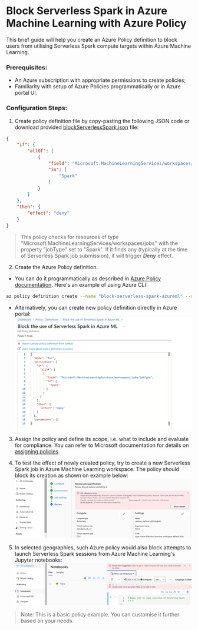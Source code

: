 # Block Serverless Spark in Azure Machine Learning with Azure Policy
This brief guide will help you create an Azure Policy definition to block users from utilising Serverless Spark compute targets within Azure Machine Learning.

### Prerequisites:
- An Azure subscription with appropriate permissions to create policies;
- Familiarity with setup of Azure Policies programmatically or in Azure portal UI.

### Configuration Steps:

1. Create policy definition file by copy-pasting the following JSON code or download provided [blockServerlessSpark.json](blockServerlessSpark.json) file:
``` JSON
{
    "if": {
        "allOf": [
            {
                "field": "Microsoft.MachineLearningServices/workspaces/jobs/jobType",
                "in": [
                    "Spark"
                ]
            }
        ]
    },
    "then": {
        "effect": "deny"
    }
}
```

> This policy checks for resources of type "Microsoft.MachineLearningServices/workspaces/jobs" with the property "jobType" set to "Spark". If it finds any (typically at the time of Serverless Spark job submission), it will trigger _**Deny**_ effect.

2. Create the Azure Policy definition.
 - You can do it programmatically as described in [Azure Policy documentation](https://learn.microsoft.com/en-us/azure/governance/policy/how-to/programmatically-create). Here's an example of using Azure CLI:
``` Bash
az policy definition create --name "block-serverless-spark-azureml" --display-name "Block the use of Serverless Spark in Azure ML" --description "This policy blocks the use of Serverless Spark in Azure ML" --rules <PATH TO JSON DEFINITION FILE, e.g. blockServerlessSpark.json> --mode All
```
- Alternatively, you can create new policy definition directly in Azure portal:
![Az_Policy_Definition_UI](images/azpolicy_definition.png)

3. Assign the policy and define its scope, i.e. what to include and evaluate for compliance. You can refer to Microsoft documentation for details on [assigning policies](https://learn.microsoft.com/en-us/azure/governance/policy/concepts/assignment-structure).

4. To test the effect of newly created policy, try to create a new Serverless Spark job in Azure Machine Learning workspace. The policy should block its creation as shown on example below:
![Az_Policy_Effect](images/azpolicy_effect.png)

5. In selected geographies, such Azure policy would also block attempts to launch Serverless Spark sessions from Azure Machine Learning's Jupyter notebooks:
![Az_Policy_Effect_Notebook](images/azpolicy_notebook.png)

> Note: This is a basic policy example. You can customise it further based on your needs.
